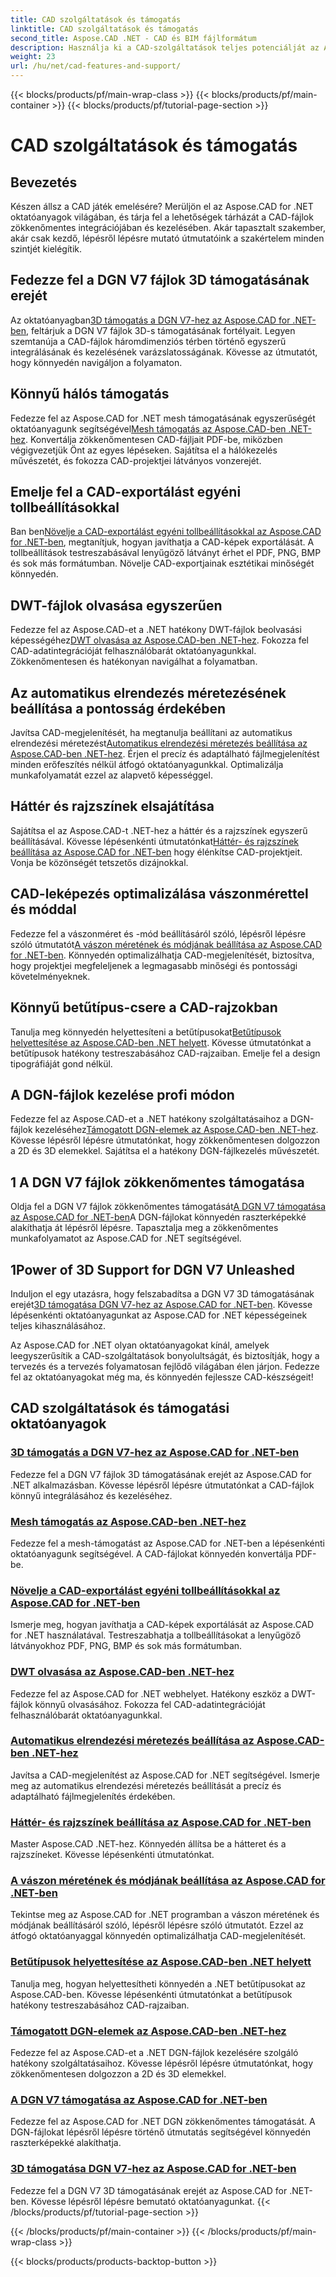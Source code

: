 ```yaml
---
title: CAD szolgáltatások és támogatás
linktitle: CAD szolgáltatások és támogatás
second_title: Aspose.CAD .NET - CAD és BIM fájlformátum
description: Használja ki a CAD-szolgáltatások teljes potenciálját az Aspose.CAD for .NET oktatóanyaggal. Könnyedén megtanulhatja a DGN V7 3D-s támogatását, a hálókezelést, a toll testreszabását és még sok mást.
weight: 23
url: /hu/net/cad-features-and-support/
---
```


{{< blocks/products/pf/main-wrap-class >}}
{{< blocks/products/pf/main-container >}}
{{< blocks/products/pf/tutorial-page-section >}}

# CAD szolgáltatások és támogatás


## Bevezetés

Készen állsz a CAD játék emelésére? Merüljön el az Aspose.CAD for .NET oktatóanyagok világában, és tárja fel a lehetőségek tárházát a CAD-fájlok zökkenőmentes integrációjában és kezelésében. Akár tapasztalt szakember, akár csak kezdő, lépésről lépésre mutató útmutatóink a szakértelem minden szintjét kielégítik.

## Fedezze fel a DGN V7 fájlok 3D támogatásának erejét

 Az oktatóanyagban[3D támogatás a DGN V7-hez az Aspose.CAD for .NET-ben](./3d-support-for-dgn-v7/), feltárjuk a DGN V7 fájlok 3D-s támogatásának fortélyait. Legyen szemtanúja a CAD-fájlok háromdimenziós térben történő egyszerű integrálásának és kezelésének varázslatosságának. Kövesse az útmutatót, hogy könnyedén navigáljon a folyamaton.

## Könnyű hálós támogatás

 Fedezze fel az Aspose.CAD for .NET mesh támogatásának egyszerűségét oktatóanyagunk segítségével[Mesh támogatás az Aspose.CAD-ben .NET-hez](./mesh-support/). Konvertálja zökkenőmentesen CAD-fájljait PDF-be, miközben végigvezetjük Önt az egyes lépéseken. Sajátítsa el a hálókezelés művészetét, és fokozza CAD-projektjei látványos vonzerejét.

## Emelje fel a CAD-exportálást egyéni tollbeállításokkal

 Ban ben[Növelje a CAD-exportálást egyéni tollbeállításokkal az Aspose.CAD for .NET-ben](./pen-support-in-export/), megtanítjuk, hogyan javíthatja a CAD-képek exportálását. A tollbeállítások testreszabásával lenyűgöző látványt érhet el PDF, PNG, BMP és sok más formátumban. Növelje CAD-exportjainak esztétikai minőségét könnyedén.

## DWT-fájlok olvasása egyszerűen

Fedezze fel az Aspose.CAD-et a .NET hatékony DWT-fájlok beolvasási képességéhez[DWT olvasása az Aspose.CAD-ben .NET-hez](./reading-dwt/). Fokozza fel CAD-adatintegrációját felhasználóbarát oktatóanyagunkkal. Zökkenőmentesen és hatékonyan navigálhat a folyamatban.

## Az automatikus elrendezés méretezésének beállítása a pontosság érdekében

 Javítsa CAD-megjelenítését, ha megtanulja beállítani az automatikus elrendezési méretezést[Automatikus elrendezési méretezés beállítása az Aspose.CAD-ben .NET-hez](./setting-auto-layout-scaling/). Érjen el precíz és adaptálható fájlmegjelenítést minden erőfeszítés nélkül átfogó oktatóanyagunkkal. Optimalizálja munkafolyamatát ezzel az alapvető képességgel.

## Háttér és rajzszínek elsajátítása

 Sajátítsa el az Aspose.CAD-t .NET-hez a háttér és a rajzszínek egyszerű beállításával. Kövesse lépésenkénti útmutatónkat[Háttér- és rajzszínek beállítása az Aspose.CAD for .NET-ben](./setting-background-and-drawing-colors/) hogy élénkítse CAD-projektjeit. Vonja be közönségét tetszetős dizájnokkal.

## CAD-leképezés optimalizálása vászonmérettel és móddal

Fedezze fel a vászonméret és -mód beállításáról szóló, lépésről lépésre szóló útmutatót[A vászon méretének és módjának beállítása az Aspose.CAD for .NET-ben](./setting-canvas-size-and-mode/). Könnyedén optimalizálhatja CAD-megjelenítését, biztosítva, hogy projektjei megfeleljenek a legmagasabb minőségi és pontossági követelményeknek.

## Könnyű betűtípus-csere a CAD-rajzokban

 Tanulja meg könnyedén helyettesíteni a betűtípusokat[Betűtípusok helyettesítése az Aspose.CAD-ben .NET helyett](./substituting-fonts/). Kövesse útmutatónkat a betűtípusok hatékony testreszabásához CAD-rajzaiban. Emelje fel a design tipográfiáját gond nélkül.

## A DGN-fájlok kezelése profi módon

 Fedezze fel az Aspose.CAD-et a .NET hatékony szolgáltatásaihoz a DGN-fájlok kezeléséhez[Támogatott DGN-elemek az Aspose.CAD-ben .NET-hez](./supported-dgn-elements/). Kövesse lépésről lépésre útmutatónkat, hogy zökkenőmentesen dolgozzon a 2D és 3D elemekkel. Sajátítsa el a hatékony DGN-fájlkezelés művészetét.

## 1 A DGN V7 fájlok zökkenőmentes támogatása

 Oldja fel a DGN V7 fájlok zökkenőmentes támogatását[A DGN V7 támogatása az Aspose.CAD for .NET-ben](./support-for-dgn-v7/)A DGN-fájlokat könnyedén raszterképekké alakíthatja át lépésről lépésre. Tapasztalja meg a zökkenőmentes munkafolyamatot az Aspose.CAD for .NET segítségével.

## 1Power of 3D Support for DGN V7 Unleashed

 Induljon el egy utazásra, hogy felszabadítsa a DGN V7 3D támogatásának erejét[3D támogatása DGN V7-hez az Aspose.CAD for .NET-ben](./support-of-3d-for-dgn-v7/). Kövesse lépésenkénti oktatóanyagunkat az Aspose.CAD for .NET képességeinek teljes kihasználásához.

Az Aspose.CAD for .NET olyan oktatóanyagokat kínál, amelyek leegyszerűsítik a CAD-szolgáltatások bonyolultságát, és biztosítják, hogy a tervezés és a tervezés folyamatosan fejlődő világában élen járjon. Fedezze fel az oktatóanyagokat még ma, és könnyedén fejlessze CAD-készségeit!
## CAD szolgáltatások és támogatási oktatóanyagok
### [3D támogatás a DGN V7-hez az Aspose.CAD for .NET-ben](./3d-support-for-dgn-v7/)
Fedezze fel a DGN V7 fájlok 3D támogatásának erejét az Aspose.CAD for .NET alkalmazásban. Kövesse lépésről lépésre útmutatónkat a CAD-fájlok könnyű integrálásához és kezeléséhez.
### [Mesh támogatás az Aspose.CAD-ben .NET-hez](./mesh-support/)
Fedezze fel a mesh-támogatást az Aspose.CAD for .NET-ben a lépésenkénti oktatóanyagunk segítségével. A CAD-fájlokat könnyedén konvertálja PDF-be.
### [Növelje a CAD-exportálást egyéni tollbeállításokkal az Aspose.CAD for .NET-ben](./pen-support-in-export/)
Ismerje meg, hogyan javíthatja a CAD-képek exportálását az Aspose.CAD for .NET használatával. Testreszabhatja a tollbeállításokat a lenyűgöző látványokhoz PDF, PNG, BMP és sok más formátumban.
### [DWT olvasása az Aspose.CAD-ben .NET-hez](./reading-dwt/)
Fedezze fel az Aspose.CAD for .NET webhelyet. Hatékony eszköz a DWT-fájlok könnyű olvasásához. Fokozza fel CAD-adatintegrációját felhasználóbarát oktatóanyagunkkal.
### [Automatikus elrendezési méretezés beállítása az Aspose.CAD-ben .NET-hez](./setting-auto-layout-scaling/)
Javítsa a CAD-megjelenítést az Aspose.CAD for .NET segítségével. Ismerje meg az automatikus elrendezési méretezés beállítását a precíz és adaptálható fájlmegjelenítés érdekében.
### [Háttér- és rajzszínek beállítása az Aspose.CAD for .NET-ben](./setting-background-and-drawing-colors/)
Master Aspose.CAD .NET-hez. Könnyedén állítsa be a hátteret és a rajzszíneket. Kövesse lépésenkénti útmutatónkat.
### [A vászon méretének és módjának beállítása az Aspose.CAD for .NET-ben](./setting-canvas-size-and-mode/)
Tekintse meg az Aspose.CAD for .NET programban a vászon méretének és módjának beállításáról szóló, lépésről lépésre szóló útmutatót. Ezzel az átfogó oktatóanyaggal könnyedén optimalizálhatja CAD-megjelenítését.
### [Betűtípusok helyettesítése az Aspose.CAD-ben .NET helyett](./substituting-fonts/)
Tanulja meg, hogyan helyettesítheti könnyedén a .NET betűtípusokat az Aspose.CAD-ben. Kövesse lépésenkénti útmutatónkat a betűtípusok hatékony testreszabásához CAD-rajzaiban.
### [Támogatott DGN-elemek az Aspose.CAD-ben .NET-hez](./supported-dgn-elements/)
Fedezze fel az Aspose.CAD-et a .NET DGN-fájlok kezelésére szolgáló hatékony szolgáltatásaihoz. Kövesse lépésről lépésre útmutatónkat, hogy zökkenőmentesen dolgozzon a 2D és 3D elemekkel.
### [A DGN V7 támogatása az Aspose.CAD for .NET-ben](./support-for-dgn-v7/)
Fedezze fel az Aspose.CAD for .NET DGN zökkenőmentes támogatását. A DGN-fájlokat lépésről lépésre történő útmutatás segítségével könnyedén raszterképekké alakíthatja.
### [3D támogatása DGN V7-hez az Aspose.CAD for .NET-ben](./support-of-3d-for-dgn-v7/)
Fedezze fel a DGN V7 3D támogatásának erejét az Aspose.CAD for .NET-ben. Kövesse lépésről lépésre bemutató oktatóanyagunkat.
{{< /blocks/products/pf/tutorial-page-section >}}

{{< /blocks/products/pf/main-container >}}
{{< /blocks/products/pf/main-wrap-class >}}

{{< blocks/products/products-backtop-button >}}
